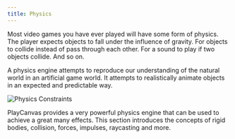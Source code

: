 ```yaml
---
title: Physics
---
```


Most video games you have ever played will have some form of physics. The player expects objects to fall under the influence of gravity. For objects to collide instead of pass through each other. For a sound to play if two objects collide. And so on.

A physics engine attempts to reproduce our understanding of the natural world in an artificial game world. It attempts to realistically animate objects in an expected and predictable way.

![Physics Constraints](/img/user-manual/physics/physics-constraints.webp)

PlayCanvas provides a very powerful physics engine that can be used to achieve a great many effects. This section introduces the concepts of rigid bodies, collision, forces, impulses, raycasting and more.

